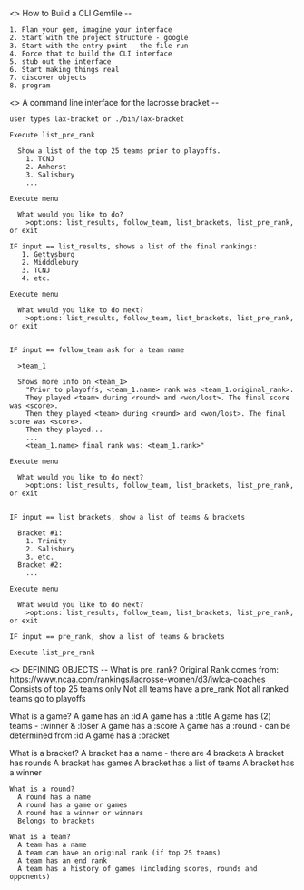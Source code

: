 <> How to Build a CLI Gemfile --

    1. Plan your gem, imagine your interface
    2. Start with the project structure - google
    3. Start with the entry point - the file run
    4. Force that to build the CLI interface
    5. stub out the interface
    6. Start making things real
    7. discover objects
    8. program


<> A command line interface for the lacrosse bracket --

    user types lax-bracket or ./bin/lax-bracket

    Execute list_pre_rank

      Show a list of the top 25 teams prior to playoffs.
        1. TCNJ
        2. Amherst
        3. Salisbury
        ...

    Execute menu

      What would you like to do?
        >options: list_results, follow_team, list_brackets, list_pre_rank, or exit

    IF input == list_results, shows a list of the final rankings:
       1. Gettysburg
       2. Midddlebury
       3. TCNJ
       4. etc.

    Execute menu

      What would you like to do next?
        >options: list_results, follow_team, list_brackets, list_pre_rank, or exit


    IF input == follow_team ask for a team name

      >team_1

      Shows more info on <team_1>
        "Prior to playoffs, <team_1.name> rank was <team_1.original_rank>.
        They played <team> during <round> and <won/lost>. The final score was <score>.
        Then they played <team> during <round> and <won/lost>. The final score was <score>.
        Then they played...
        ...
        <team_1.name> final rank was: <team_1.rank>"

    Execute menu

      What would you like to do next?
        >options: list_results, follow_team, list_brackets, list_pre_rank, or exit


    IF input == list_brackets, show a list of teams & brackets

      Bracket #1:
        1. Trinity
        2. Salisbury
        3. etc.
      Bracket #2:
        ...

    Execute menu

      What would you like to do next?
        >options: list_results, follow_team, list_brackets, list_pre_rank, or exit

    IF input == pre_rank, show a list of teams & brackets

    Execute list_pre_rank

<> DEFINING OBJECTS --
    What is pre_rank?
     Original Rank comes from: https://www.ncaa.com/rankings/lacrosse-women/d3/iwlca-coaches
     Consists of top 25 teams only
     Not all teams have a pre_rank
     Not all ranked teams go to playoffs

   What is a game?
     A game has an :id
     A game has a :title
     A game has (2) teams - :winner & :loser
     A game has a :score
     A game has a :round - can be determined from :id
     A game has a :bracket

   What is a bracket?
     A bracket has a name - there are 4 brackets
     A bracket has rounds
     A bracket has games
     A bracket has a list of teams
     A bracket has a winner

    What is a round?
      A round has a name
      A round has a game or games
      A round has a winner or winners
      Belongs to brackets

    What is a team?
      A team has a name
      A team can have an original rank (if top 25 teams)
      A team has an end rank
      A team has a history of games (including scores, rounds and opponents)
